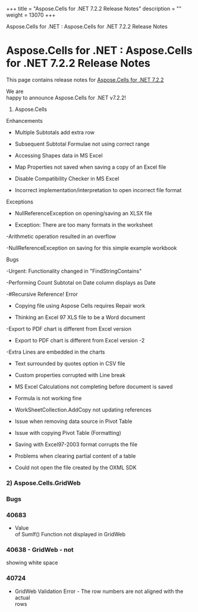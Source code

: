+++
title = "Aspose.Cells for .NET 7.2.2 Release Notes" 
description = "" 
weight = 13070 
+++

Aspose.Cells for .NET : Aspose.Cells for .NET 7.2.2 Release Notes  

# Aspose.Cells for .NET : Aspose.Cells for .NET 7.2.2 Release Notes


This page contains release notes for [Aspose.Cells for .NET 7.2.2](http://www.aspose.com/downloads/cells/net/new-releases/aspose.cells-for-.net-7.2.2/)

We are  
happy to announce Aspose.Cells for .NET v7.2.2!

1) Aspose.Cells

Enhancements

*   Multiple Subtotals add extra row

*   Subsequent Subtotal Formulae not using correct range

*   Accessing Shapes data in MS Excel 

*   Map Properties not saved when saving a copy of an Excel file

*   Disable Compatibility Checker in MS Excel

*   Incorrect implementation/interpretation to open incorrect file format

Exceptions

*   NullReferenceException on opening/saving an XLSX file

*   Exception: There are too many formats in the worksheet

\-Arithmetic operation resulted in an overflow

\-NullReferenceException on saving for this simple example workbook

Bugs

\-Urgent: Functionality changed in "FindStringContains"

\-Performing Count Subtotal on Date column displays as Date

\-#Recursive Reference! Error

*   Copying file using Aspose Cells requires Repair work

*   Thinking an Excel 97 XLS file to be a Word document

\-Export to PDF chart is different from Excel version

*   Export to PDF chart is different from Excel version -2

\-Extra Lines are embedded in the charts

*   Text surrounded by quotes option in CSV file

*   Custom properties corrupted with Line break

*   MS Excel Calculations not completing before document is saved

*   Formula is not working fine

*   WorkSheetCollection.AddCopy not updating references

*   Issue when removing data source in Pivot Table

*   Issue with copying Pivot Table (Formatting)

*   Saving with Excel97-2003 format corrupts the file

*   Problems when clearing partial content of a table

*   Could not open the file created by the OXML SDK

### 2) Aspose.Cells.GridWeb

### Bugs

### 40683

*   Value  
    of SumIf() Function not displayed in GridWeb

### 40638 - GridWeb - not

showing white space 

### 40724

*   GridWeb Validation Error - The row numbers are not aligned with the actual  
    rows 


